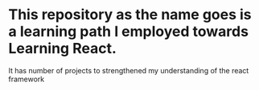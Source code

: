 # This repository as the name goes is a learning path I employed towards Learning React.
It has  number of projects to strengthened my understanding of the react framework
